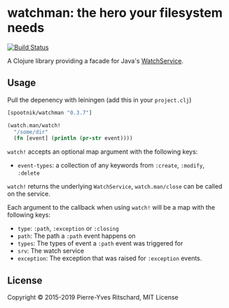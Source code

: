 watchman: the hero your filesystem needs
========================================

[![Build Status](https://secure.travis-ci.org/pyr/watchman.png)](http://travis-ci.org/pyr/watchman)


A Clojure library providing a facade for Java's [WatchService](http://docs.oracle.com/javase/8/docs/api/java/nio/file/WatchService.html).


## Usage

Pull the depenency with leiningen (add this in your `project.clj`)

```clojure
[spootnik/watchman "0.3.7"]
```


```clojure
(watch.man/watch!
  "/some/dir"
  (fn [event] (println (pr-str event))))
```

`watch!` accepts an optional map argument with the following keys:

- `event-types`: a collection of any keywords from `:create`, `:modify`, `:delete`

`watch!` returns the underlying `WatchService`, `watch.man/close` can
be called on the service.

Each argument to the callback when using `watch!` will be a map with
the following keys:

- `type`: `:path`, `:exception` or `:closing`
- `path`: The path a `:path` event happens on
- `types`: The types of event a `:path` event was triggered for
- `srv`: The watch service
- `exception`: The exception that was raised for `:exception` events.

## License

Copyright © 2015-2019 Pierre-Yves Ritschard, MIT License

